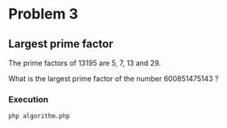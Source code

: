 # Problem 3

## Largest prime factor

The prime factors of 13195 are 5, 7, 13 and 29.

What is the largest prime factor of the number 600851475143 ?

### Execution

```sh
php algorithm.php
```
